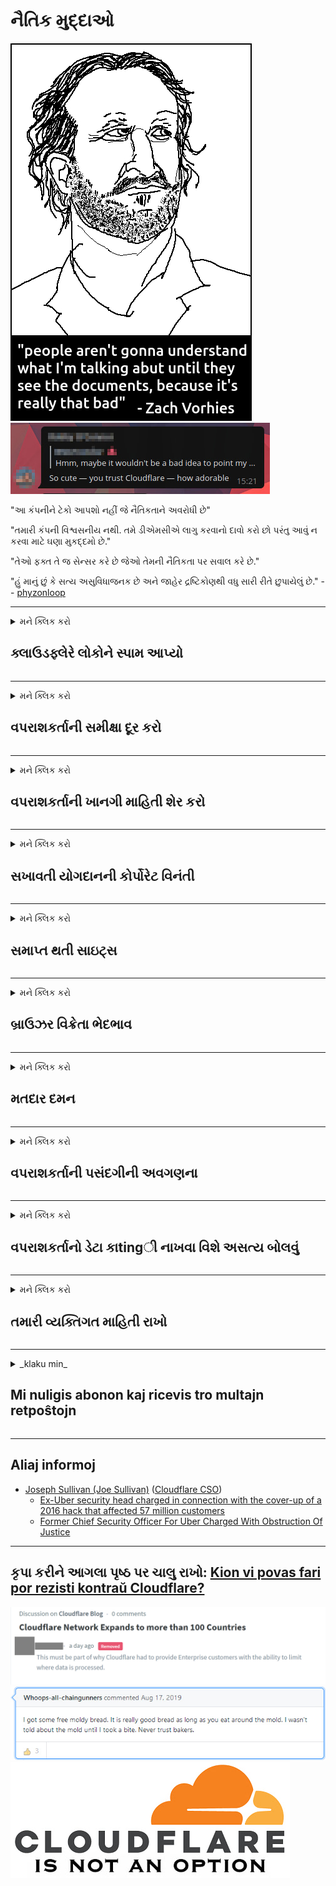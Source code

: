 # નૈતિક મુદ્દાઓ

![](../image/itsreallythatbad.jpg)
![](../image/telegram/c81238387627b4bfd3dcd60f56d41626.jpg)

"આ કંપનીને ટેકો આપશો નહીં જે નૈતિકતાને અવરોધી છે"

"તમારી કંપની વિશ્વસનીય નથી. તમે ડીએમસીએ લાગુ કરવાનો દાવો કરો છો પરંતુ આવું ન કરવા માટે ઘણા મુકદ્દમો છે."

"તેઓ ફક્ત તે જ સેન્સર કરે છે જેઓ તેમની નૈતિકતા પર સવાલ કરે છે."

"હું માનું છું કે સત્ય અસુવિધાજનક છે અને જાહેર દ્રષ્ટિકોણથી વધુ સારી રીતે છુપાયેલું છે."  -- [phyzonloop](https://twitter.com/phyzonloop)


---


<details>
<summary>મને ક્લિક કરો

## ક્લાઉડફ્લેરે લોકોને સ્પામ આપ્યો
</summary>


ક્લાઉડફ્લેર નોન-ક્લાઉડફ્લેર વપરાશકર્તાઓને સ્પામ ઇમેઇલ્સ મોકલી રહ્યું છે.

- ફક્ત પસંદ કરેલા સબ્સ્ક્રાઇબર્સને જ ઇમેઇલ્સ મોકલો
- જ્યારે વપરાશકર્તા "રોકો" કહે છે, ત્યારે ઇમેઇલ મોકલવાનું બંધ કરો

તે સરળ છે. પરંતુ ક્લાઉડફ્લેરે ધ્યાન આપતા નથી.
ક્લાઉડફ્લેરે કહ્યું કે તેમની સેવાનો ઉપયોગ કરવાથી તમામ સ્પામર્સ અથવા હુમલાખોરો અટકી શકે છે.
ક્લાઉડફ્લેરેને સક્રિય કર્યા વગર આપણે કેવી રીતે ક્લાઉડફ્લેર રોકી શકીએ?


| 🖼 | 🖼 |
| --- | --- |
| ![](../image/cfspam01.jpg) | ![](../image/cfspam03.jpg) |
| ![](../image/cfspam02.jpg) | ![](../image/cfspambrittany.jpg)<br>![](../image/cfspamtwtr.jpg) |

</details>

---

<details>
<summary>મને ક્લિક કરો

## વપરાશકર્તાની સમીક્ષા દૂર કરો
</summary>


ક્લાઉડફ્લેર સેન્સર નકારાત્મક સમીક્ષાઓ.
જો તમે ટ્વિટર પર ક્લાઉડફ્લેર વિરોધી લખાણ પોસ્ટ કરો છો, તો તમને "ના, તે નથી" સંદેશ સાથે ક્લાઉડફ્લેર કર્મચારીનો જવાબ મેળવવાની તક મળશે.
જો તમે કોઈપણ સમીક્ષા સાઇટ પર નકારાત્મક સમીક્ષા પોસ્ટ કરો છો, તો તેઓ તેને સેન્સર કરવાનો પ્રયાસ કરશે.


| 🖼 | 🖼 |
| --- | --- |
| ![](../image/cfcenrev_01.jpg)<br>![](../image/cfcenrev_02.jpg) | ![](../image/cfcenrev_03.jpg) |

</details>

---

<details>
<summary>મને ક્લિક કરો

## વપરાશકર્તાની ખાનગી માહિતી શેર કરો
</summary>


ક્લાઉડફ્લેરે મોટી પજવણીની સમસ્યા છે.
ક્લાઉડફ્લેરે હોસ્ટ કરેલી સાઇટ્સ વિશે ફરિયાદ કરનારાઓની વ્યક્તિગત માહિતી શેર કરે છે.
તેઓ તમને ક્યારેક તમારો સાચો આઈડી પ્રદાન કરવા કહે છે.
જો તમે પરેશાન, હુમલો કરનાર, સ્વેટ અથવા મારવા માંગતા નથી, તો તમે ક્લાઉડફ્લાયર્ડ વેબસાઇટ્સથી વધુ સારી રીતે દૂર રહેશો.


| 🖼 | 🖼 |
| --- | --- |
| ![](../image/cfdox_what.jpg) | ![](../image/cfdox_swat.jpg) |
| ![](../image/cfdox_kill.jpg) | ![](../image/cfdox_threat.jpg) |
| ![](../image/cfdox_dox.jpg) | ![](../image/cfdox_ex1.jpg) |
| ![](../image/cfabuseform.jpg) | ![](../image/cfdox_ex2.jpg) |

</details>

---

<details>
<summary>મને ક્લિક કરો

## સખાવતી યોગદાનની કોર્પોરેટ વિનંતી
</summary>


ક્લાઉડફ્લેર સખાવતી ફાળો માટે પૂછે છે.
તે ખૂબ જ ભયાનક છે કે એક અમેરિકન કોર્પોરેશન નફાકારક સંગઠનોની સાથે સખાવત માંગશે જેની પાસે સારા કારણો છે.
જો તમને લોકોને અવરોધિત કરવું અથવા અન્ય લોકોનો સમય બગાડવો ગમે છે, તો તમે ક્લાઉડફ્લેર કર્મચારીઓ માટે કેટલાક પિઝા મંગાવી શકો છો.


![](../image/cfdonate.jpg)

</details>

---

<details>
<summary>મને ક્લિક કરો

## સમાપ્ત થતી સાઇટ્સ
</summary>


જો તમારી સાઇટ અચાનક નીચે આવી જાય તો તમે શું કરશો?
એવા અહેવાલો છે કે ક્લાઉડફ્લેર કોઈ ચેતવણી વિના, ચુપચાપ વપરાશકર્તાની ગોઠવણીને કા serviceી નાખી રહ્યું છે અથવા સેવા બંધ કરી રહ્યું છે.
અમે તમને વધુ સારી પ્રદાતા શોધવા સૂચવીએ છીએ.

![](../image/cftmnt.jpg)

</details>

---

<details>
<summary>મને ક્લિક કરો

## બ્રાઉઝર વિક્રેતા ભેદભાવ
</summary>


ટોર ઉપર ન Torન-ટોર-બ્રાઉઝરના વપરાશકર્તાઓને પ્રતિકૂળ સારવાર આપતી વખતે ક્લાઉડફ્લેરે ફાયરફોક્સનો ઉપયોગ કરનારાઓને પસંદગીની સારવાર આપે છે.
ટોર વપરાશકર્તાઓ કે જેઓ મફત-મુક્ત જાવાસ્ક્રિપ્ટ ચલાવવાનો યોગ્ય રીતે ઇનકાર કરે છે તે પણ પ્રતિકૂળ સારવાર મેળવે છે.
આ ineક્સેસ અસમાનતા એ નેટવર્ક તટસ્થતા દુરુપયોગ અને શક્તિનો દુરુપયોગ છે.

![](../image/browdifftbcx.gif)

- ડાબું: ટોર બ્રાઉઝર, જમણું: ક્રોમ. સમાન આઇપી સરનામું.

![](../image/browserdiff.jpg)

- ડાબું: ટોર બ્રાઉઝર જાવાસ્ક્રિપ્ટ અક્ષમ કર્યું, કૂકી સક્ષમ
- અધિકાર: ક્રોમ જાવાસ્ક્રિપ્ટ સક્ષમ, કૂકી અક્ષમ

![](../image/cfsiryoublocked.jpg)

- ટોર (ક્લાર્નેટ આઇપી) વિના ક્યુટબ્રોઝર (નાના બ્રાઉઝર)

| ***બ્રાઉઝર*** | ***એક્સેસ ટ્રીટમેન્ટ*** |
| --- | --- |
| Tor Browser (જાવાસ્ક્રિપ્ટ સક્ષમ) | પ્રવેશ પરવાનગી |
| Firefox (જાવાસ્ક્રિપ્ટ સક્ષમ) | degક્સેસ બગડી |
| Chromium (જાવાસ્ક્રિપ્ટ સક્ષમ) | degક્સેસ બગડી |
| Chromium or Firefox (જાવાસ્ક્રિપ્ટ અક્ષમ) | પરવાનગી અસ્વીકાર |
| Chromium or Firefox (કૂકી અક્ષમ) | પરવાનગી અસ્વીકાર |
| QuteBrowser | પરવાનગી અસ્વીકાર |
| lynx | પરવાનગી અસ્વીકાર |
| w3m | પરવાનગી અસ્વીકાર |
| wget | પરવાનગી અસ્વીકાર |


સરળ પડકારને હલ કરવા માટે Audioડિઓ બટનનો ઉપયોગ શા માટે નથી?

હા, ત્યાં એક audioડિઓ બટન છે, પરંતુ તે હંમેશા ટોર પર કામ કરતું નથી.
જ્યારે તમે આ સંદેશ ક્લિક કરશો ત્યારે તમને મળશે:

```
પછીથી ફરી પ્રયાસ કરો
તમારું કમ્પ્યુટર અથવા નેટવર્ક સ્વચાલિત ક્વેરીઝ મોકલી શકે છે.
અમારા વપરાશકર્તાઓને સુરક્ષિત કરવા માટે, અમે હમણાં તમારી વિનંતી પર પ્રક્રિયા કરી શકતા નથી.
વધુ વિગતો માટે અમારા સહાય પૃષ્ઠની મુલાકાત લો
```

</details>

---

<details>
<summary>મને ક્લિક કરો

## મતદાર દમન
</summary>


યુ.એસ. રાજ્યોના મતદારો તેમના નિવાસ સ્થાને રાજ્ય સચિવની વેબસાઇટ દ્વારા આખરે મત આપવા માટે નોંધણી કરાવે છે.
રિપબ્લિકન નિયંત્રિત રાજ્ય સચિવ કચેરીઓ ક્લાઉડફ્લેર દ્વારા રાજ્ય સચિવની વેબસાઇટની નજીકના દ્વારા મતદારોના દમનમાં વ્યસ્ત છે.
ટોર વપરાશકર્તાઓ સાથે ક્લાઉડફ્લેરની પ્રતિકૂળ વર્તન, દેખરેખના કેન્દ્રિત વૈશ્વિક બિંદુ તરીકે તેની એમઆઇટીએમ સ્થિતિ, અને તેની હાનિકારક ભૂમિકા એકંદરે સંભવિત મતદારોને નોંધણી કરવામાં અનિચ્છા બનાવે છે.
ખાસ કરીને ઉદારવાદીઓ ગોપનીયતા સ્વીકારે છે.
મતદાર નોંધણી ફોર્મ્સ મતદારની રાજકીય ઝુકાવ, વ્યક્તિગત શારીરિક સરનામું, સામાજિક સુરક્ષા નંબર અને જન્મ તારીખ વિશે સંવેદનશીલ માહિતી એકત્રિત કરે છે.
મોટાભાગનાં રાજ્યો ફક્ત તે માહિતીને સાર્વજનિક રૂપે ઉપલબ્ધ બનાવે છે, પરંતુ જ્યારે કોઈ મત આપવા માટે નોંધણી કરાવે છે ત્યારે ક્લાઉડફ્લેરે તે બધી માહિતી જુએ છે.

નોંધ લો કે કાગળ નોંધણી ક્લાઉડફ્લેરને અવરોધે નહીં કારણ કે રાજ્ય ડેટા એન્ટ્રી સ્ટાફ કામદારોના સેક્રેટરી સંભવત ડેટા દાખલ કરવા માટે ક્લાઉડફ્લેર વેબસાઇટનો ઉપયોગ કરશે.

| 🖼 | 🖼 |
| --- | --- |
| ![](../image/cfvotm_01.jpg) | ![](../image/cfvotm_02.jpg) |

- મતો ભેગા કરવા અને પગલાં લેવા ચેન્ના.ઓર્જીંગ એક પ્રખ્યાત વેબસાઇટ છે.
“દરેક જગ્યાએ લોકો ઝુંબેશ શરૂ કરી રહ્યા છે, સમર્થકોને એકઠા કરી રહ્યા છે, અને સોલ્યુશન્સ ચલાવવા નિર્ણય લેનારાઓ સાથે કામ કરશે.”
કમનસીબે, ક્લાઉડફ્લેરના આક્રમક ફિલ્ટરને કારણે ઘણા લોકો બદલાવ.org જોઈ શકતા નથી.
તેમને પિટિશન પર હસ્તાક્ષર કરવામાં અવરોધિત કરવામાં આવી રહ્યા છે, આમ તેમને લોકશાહી પ્રક્રિયાથી બાકાત રાખ્યા છે.
અન્ય નોન-ક્લાઉડફ્લેર્ડ પ્લેટફોર્મ જેમ કે ઓપન પિટિશનનો ઉપયોગ સમસ્યાને દૂર કરવામાં મદદ કરે છે.

| 🖼 | 🖼 |
| --- | --- |
| ![](../image/changeorgasn.jpg) | ![](../image/changeorgtor.jpg) |

- ક્લાઉડફ્લેરનો "એથેનિયન પ્રોજેક્ટ" રાજ્ય અને સ્થાનિક ચૂંટણી વેબસાઇટને મફત એન્ટરપ્રાઇઝ-સ્તરનું રક્ષણ પ્રદાન કરે છે.
તેઓએ કહ્યું કે "તેમના ઘટક ચૂંટણીની માહિતી અને મતદાર નોંધણી accessક્સેસ કરી શકે છે" પરંતુ આ ખોટું છે કારણ કે ઘણા લોકો ફક્ત સાઇટને બ્રાઉઝ કરી શકતા નથી.

</details>

---

<details>
<summary>મને ક્લિક કરો

## વપરાશકર્તાની પસંદગીની અવગણના
</summary>


જો તમે કોઈ વસ્તુ નાપસંદ કરો છો, તો તમે અપેક્ષા કરો છો કે તમને તેના વિશે કોઈ ઇમેઇલ પ્રાપ્ત થશે નહીં.
ક્લાઉડફ્લેરે ગ્રાહકની સંમતિ વિના વપરાશકર્તાની પસંદગીને અવગણો અને તૃતીય-પક્ષ કોર્પોરેશનો સાથે ડેટા શેર કરો.
જો તમે તેમની મફત યોજનાનો ઉપયોગ કરી રહ્યાં છો, તો તેઓ તમને માસિક સબ્સ્ક્રિપ્શન ખરીદવાનું પૂછતાં ઇમેઇલ મોકલે છે.

![](../image/cfviopl_tp.jpg)

</details>

---

<details>
<summary>મને ક્લિક કરો

## વપરાશકર્તાનો ડેટા કાtingી નાખવા વિશે અસત્ય બોલવું
</summary>


આ પૂર્વ-ક્લાઉડફ્લેર ગ્રાહકના બ્લોગ મુજબ, ક્લાઉડફ્લેર એકાઉન્ટ્સ કાtingી નાખવા વિશે ખોટું બોલે છે.
આજકાલ, ઘણી કંપનીઓ તમારા એકાઉન્ટને બંધ કર્યા પછી અથવા દૂર કર્યા પછી તમારો ડેટા રાખે છે.
મોટાભાગની સારી કંપનીઓ તેમની ગોપનીયતા નીતિમાં તેના વિશે ઉલ્લેખ કરે છે.
ક્લાઉડફ્લેર? ના.

```
2019-08-05 ક્લાઉડફ્લેરે મને પુષ્ટિ મોકલી કે તેઓ મારું એકાઉન્ટ કા removedી નાખશે.
2019-10-02 મને ક્લાઉડફ્લેરેથી એક ઇમેઇલ મળ્યો "કારણ કે હું ગ્રાહક છું"
```

ક્લાઉડફ્લેયરને "દૂર કરો" શબ્દ વિશે ખબર નહોતી.
જો તે ખરેખર દૂર કરવામાં આવે છે, તો આ ભૂતપૂર્વ ગ્રાહકને ઇમેઇલ કેમ મળ્યો?
તેમણે એમ પણ જણાવ્યું હતું કે ક્લાઉડફ્લેરની ગોપનીયતા નીતિમાં તેનો ઉલ્લેખ નથી.

```
તેમની નવી ગોપનીયતા નીતિ એક વર્ષ સુધી ડેટા જાળવવાનો કોઈ ઉલ્લેખ કરતી નથી.
```

![](../image/cfviopl_notdel.jpg)

જો ક્લાઉડફ્લેરે તેમની ગોપનીયતા નીતિ LIE છે તો તમે કેવી રીતે વિશ્વાસ કરી શકો છો?

</details>

---

<details>
<summary>મને ક્લિક કરો

## તમારી વ્યક્તિગત માહિતી રાખો
</summary>


ક્લાઉડફ્લેર એકાઉન્ટ કાtingી નાખવું એ સખત સ્તર છે.

```
"એકાઉન્ટ" કેટેગરીનો ઉપયોગ કરીને સપોર્ટ ટિકિટ સબમિટ કરો,
અને સંદેશ બોડીમાં એકાઉન્ટ ડિલીટ કરવાની વિનંતી કરો.
કા deleી નાખવાની વિનંતી કરતાં પહેલાં તમારી પાસે તમારા એકાઉન્ટ સાથે કોઈ ડોમેન્સ અથવા ક્રેડિટ કાર્ડ્સ જોડાયેલા હોવા જોઈએ નહીં.
```

તમને આ પુષ્ટિ ઇમેઇલ પ્રાપ્ત થશે.

![](../image/cf_deleteandkeep.jpg)

"અમે તમારી કા deleી નાખવાની વિનંતી પર પ્રક્રિયા કરવાનું શરૂ કર્યું છે" પરંતુ "અમે તમારી વ્યક્તિગત માહિતી સંગ્રહિત કરીશું".

તમે આ "વિશ્વાસ" કરી શકો છો?

</details>

---

<details>
<summary>_klaku min_

## Mi nuligis abonon kaj ricevis tro multajn retpoŝtojn
</summary>


La uzanto nuligis sian 'Cloudflare stream' abonon kaj li ricevas retpoŝtajn memorigilojn ĉiutage por rememorigi lin pri nuligita abono.
Ne estas malaprobita butono. Kiel vi ĉesas ĉi tiun frenezon?

![](../image/barrageemailcancelsubscription.jpg)

Cloudflare diris al ĉi tiu uzanto kontakti subtenteamo kaj peti ĉiujn viajn enhavojn forigi.

- [t](https://web.archive.org/web/20210412165334/https://twitter.com/JohnHaldson/status/1381651569247088650)

</details>

---

## Aliaj informoj

- [Joseph Sullivan (Joe Sullivan)](../cloudflare_inc/cloudflare_members.md) ([Cloudflare CSO](https://twitter.com/eastdakota/status/1296522269313785862))
  - [Ex-Uber security head charged in connection with the cover-up of a 2016 hack that affected 57 million customers](https://www.businessinsider.com/uber-data-hack-security-head-joe-sullivan-charged-cover-up-2020-8)
  - [Former Chief Security Officer For Uber Charged With Obstruction Of Justice](https://www.justice.gov/usao-ndca/pr/former-chief-security-officer-uber-charged-obstruction-justice)


---

## કૃપા કરીને આગલા પૃષ્ઠ પર ચાલુ રાખો:   [Kion vi povas fari por rezisti kontraŭ Cloudflare?](gu.action.md)

![](../image/censor_cloudflare_blogcomment.jpg)
![](../image/freemoldybread.jpg)
![](../image/cfisnotanoption.jpg)
